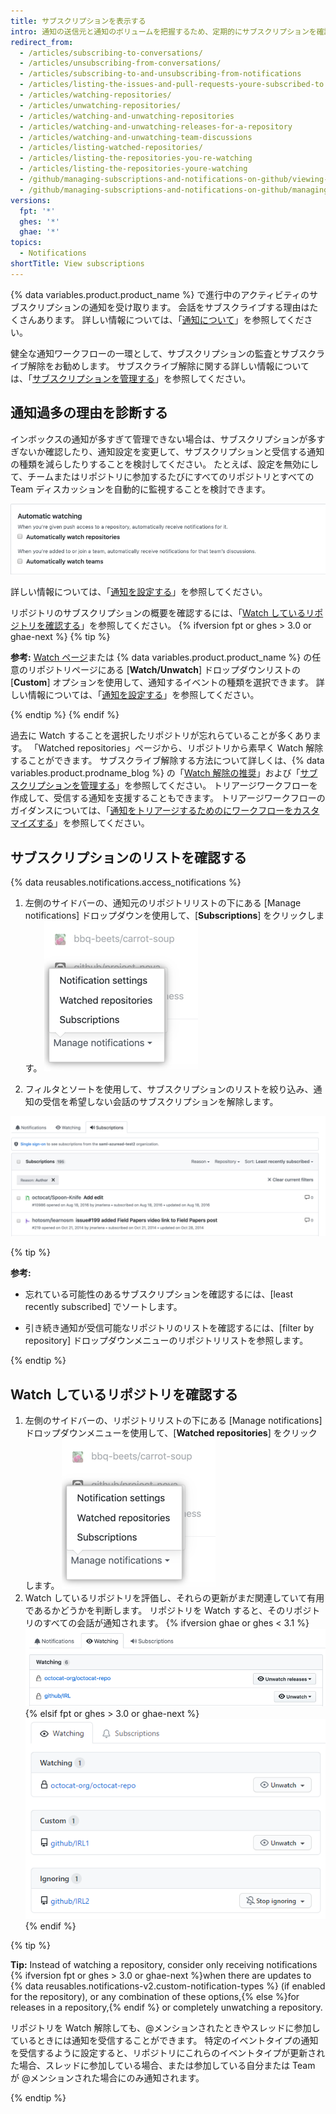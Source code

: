 ```yaml
---
title: サブスクリプションを表示する
intro: 通知の送信元と通知のボリュームを把握するため、定期的にサブスクリプションを確認し、リポジトリを Watch することをお勧めします。
redirect_from:
  - /articles/subscribing-to-conversations/
  - /articles/unsubscribing-from-conversations/
  - /articles/subscribing-to-and-unsubscribing-from-notifications
  - /articles/listing-the-issues-and-pull-requests-youre-subscribed-to
  - /articles/watching-repositories/
  - /articles/unwatching-repositories/
  - /articles/watching-and-unwatching-repositories
  - /articles/watching-and-unwatching-releases-for-a-repository
  - /articles/watching-and-unwatching-team-discussions
  - /articles/listing-watched-repositories/
  - /articles/listing-the-repositories-you-re-watching
  - /articles/listing-the-repositories-youre-watching
  - /github/managing-subscriptions-and-notifications-on-github/viewing-your-subscriptions
  - /github/managing-subscriptions-and-notifications-on-github/managing-subscriptions-for-activity-on-github/viewing-your-subscriptions
versions:
  fpt: '*'
  ghes: '*'
  ghae: '*'
topics:
  - Notifications
shortTitle: View subscriptions
---
```


{% data variables.product.product_name %} で進行中のアクティビティのサブスクリプションの通知を受け取ります。 会話をサブスクライブする理由はたくさんあります。 詳しい情報については、「[通知について](/github/managing-subscriptions-and-notifications-on-github/about-notifications#notifications-and-subscriptions)」を参照してください。

健全な通知ワークフローの一環として、サブスクリプションの監査とサブスクライブ解除をお勧めします。 サブスクライブ解除に関する詳しい情報については、「[サブスクリプションを管理する](/github/managing-subscriptions-and-notifications-on-github/managing-your-subscriptions)」を参照してください。

## 通知過多の理由を診断する

インボックスの通知が多すぎて管理できない場合は、サブスクリプションが多すぎないか確認したり、通知設定を変更して、サブスクリプションと受信する通知の種類を減らしたりすることを検討してください。 たとえば、設定を無効にして、チームまたはリポジトリに参加するたびにすべてのリポジトリとすべての Team ディスカッションを自動的に監視することを検討できます。

![自動 Watch](/assets/images/help/notifications-v2/automatic-watching-example.png)

詳しい情報については、「[通知を設定する](/github/managing-subscriptions-and-notifications-on-github/configuring-notifications#automatic-watching)」を参照してください。

リポジトリのサブスクリプションの概要を確認するには、「[Watch しているリポジトリを確認する](#reviewing-repositories-that-youre-watching)」を参照してください。
{% ifversion fpt or ghes > 3.0 or ghae-next %}
{% tip %}

**参考:** [Watch ページ](https://github.com/watching)または {% data variables.product.product_name %} の任意のリポジトリページにある [**Watch/Unwatch**] ドロップダウンリストの [**Custom**] オプションを使用して、通知するイベントの種類を選択できます。 詳しい情報については、「[通知を設定する](/github/managing-subscriptions-and-notifications-on-github/configuring-notifications#configuring-your-watch-settings-for-an-individual-repository)」を参照してください。

{% endtip %}
{% endif %}

過去に Watch することを選択したリポジトリが忘れらていることが多くあります。 「Watched repositories」ページから、リポジトリから素早く Watch 解除することができます。 サブスクライブ解除する方法について詳しくは、{% data variables.product.prodname_blog %} の「[Watch 解除の推奨](https://github.blog/changelog/2020-11-10-unwatch-recommendations/)」および「[サブスクリプションを管理する](/github/managing-subscriptions-and-notifications-on-github/managing-your-subscriptions)」を参照してください。 トリアージワークフローを作成して、受信する通知を支援することもできます。 トリアージワークフローのガイダンスについては、「[通知をトリアージするためのにワークフローをカスタマイズする](/github/managing-subscriptions-and-notifications-on-github/customizing-a-workflow-for-triaging-your-notifications)」を参照してください。

## サブスクリプションのリストを確認する

{% data reusables.notifications.access_notifications %}
1. 左側のサイドバーの、通知元のリポジトリリストの下にある [Manage notifications] ドロップダウンを使用して、[**Subscriptions**] をクリックします。 ![[Manage notifications] ドロップダウンメニューオプション](/assets/images/help/notifications-v2/manage-notifications-options.png)

2. フィルタとソートを使用して、サブスクリプションのリストを絞り込み、通知の受信を希望しない会話のサブスクリプションを解除します。

  ![サブスクリプションページ](/assets/images/help/notifications-v2/all-subscriptions.png)

{% tip %}

**参考:**
- 忘れている可能性のあるサブスクリプションを確認するには、[least recently subscribed] でソートします。

- 引き続き通知が受信可能なリポジトリのリストを確認するには、[filter by repository] ドロップダウンメニューのリポジトリリストを参照します。

{% endtip %}

## Watch しているリポジトリを確認する

1. 左側のサイドバーの、リポジトリリストの下にある [Manage notifications] ドロップダウンメニューを使用して、[**Watched repositories**] をクリックします。 ![[Manage notifications] ドロップダウンメニューオプション](/assets/images/help/notifications-v2/manage-notifications-options.png)
2. Watch しているリポジトリを評価し、それらの更新がまだ関連していて有用であるかどうかを判断します。 リポジトリを Watch すると、そのリポジトリのすべての会話が通知されます。
{% ifversion ghae or ghes < 3.1 %}
  ![Watch対象の通知ページ](/assets/images/help/notifications-v2/watched-notifications.png)
{% elsif fpt or ghes > 3.0 or ghae-next %}
  ![Watch対象の通知ページ](/assets/images/help/notifications-v2/watched-notifications-custom.png)
{% endif %}

  {% tip %}

  **Tip:** Instead of watching a repository, consider only receiving notifications {% ifversion fpt or ghes > 3.0 or ghae-next %}when there are updates to {% data reusables.notifications-v2.custom-notification-types %} (if enabled for the repository), or any combination of these options,{% else %}for releases in a repository,{% endif %} or completely unwatching a repository.

  リポジトリを Watch 解除しても、@メンションされたときやスレッドに参加しているときには通知を受信することができます。 特定のイベントタイプの通知を受信するように設定すると、リポジトリにこれらのイベントタイプが更新された場合、スレッドに参加している場合、または参加している自分または Team が @メンションされた場合にのみ通知されます。

  {% endtip %}
